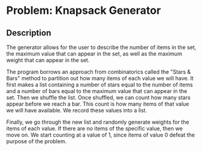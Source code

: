 # Problem: Knapsack Generator

## Description
The generator allows for the user to describe the number of items in the set,
the maximum value that can appear in the set, as well as the maximum weight that can
appear in the set.

The program borrows an approach from combinatorics called the "Stars & Bars" method to 
partition out how many items of each value we will have. It first makes a list containing
a number of stars equal to the number of items and a number of bars equal to the maximum value
that can appear in the set. Then we shuffle the list. Once shuffled, we can count how many stars
appear before we reach a bar. This count is how many items of that value we will have available.
We record these values into a list.

Finally, we go through the new list and randomly generate weights for the items of each value. If there 
are no items of the specific value, then we move on. We start counting at a value of 1, since items of 
value 0 defeat the purpose of the problem.

